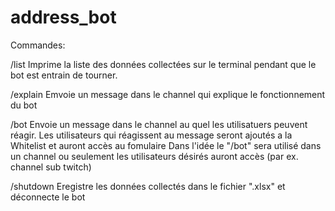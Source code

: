 # address_bot

Commandes:

/list
Imprime la liste des données collectées sur le terminal pendant que le bot est entrain de tourner.

/explain
Emvoie un message dans le channel qui explique le fonctionnement du bot

/bot
Envoie un message dans le channel au quel les utilisatuers peuvent réagir. Les utilisateurs qui réagissent au message seront ajoutés a la Whitelist et auront accès au fomulaire
Dans l'idée le "/bot" sera utilisé dans un channel ou seulement les utilisateurs désirés auront accès (par ex. channel sub twitch)

/shutdown
Eregistre les données collectés dans le fichier ".xlsx" et déconnecte le bot
